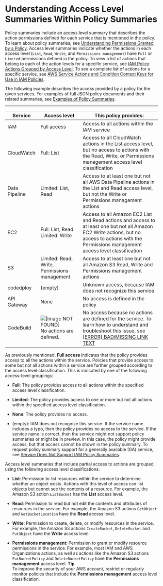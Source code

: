 # Understanding Access Level Summaries Within Policy Summaries<a name="access_policies_understand-policy-summary-access-level-summaries"></a>

Policy summaries include an access level summary that describes the action permissions defined for each service that is mentioned in the policy\. To learn about policy summaries, see [Understanding Permissions Granted by a Policy](access_policies_understand.md)\. Access level summaries indicate whether the actions in each access level \(`List`, `Read`, `Write`, and `Permissions management`\) have `Full` or `Limited` permissions defined in the policy\. To view a list of actions that belong to each of the action levels for a specific service, see [IAM Policy Actions Grouped by Access Level](reference_policies_access-levels.md)\. To see a complete list of actions for a specific service, see [AWS Service Actions and Condition Context Keys for Use in IAM Policies](reference_policies_actionsconditions.md)\.

The following example describes the access provided by a policy for the given services\. For examples of full JSON policy documents and their related summaries, see [Examples of Policy Summaries](access_policies_policy-summary-examples.md)\.


****  

| Service | Access level | This policy provides: | 
| --- | --- | --- | 
| IAM | Full access | Access to all actions within the IAM service | 
| CloudWatch | Full: List | Access to all CloudWatch actions in the List access level, but no access to actions with the Read, Write, or Permissions management access level classification | 
| Data Pipeline | Limited: List, Read | Access to at least one but not all AWS Data Pipeline actions in the List and Read access level, but not the Write or Permissions management actions | 
| EC2 | Full: List, Read Limited: Write | Access to all Amazon EC2 List and Read actions and access to at least one but not all Amazon EC2 Write actions, but no access to actions with the Permissions management access level classification | 
| S3 | Limited: Read, Write, Permissions management | Access to at least one but not all Amazon S3 Read, Write and Permissions management actions | 
| codedploy | \(empty\) | Unknown access, because IAM does not recognize this service | 
| API Gateway | None | No access is defined in the policy | 
| CodeBuild | ![\[Image NOT FOUND\]](http://docs.aws.amazon.com/IAM/latest/UserGuide/images/console-alert-icon.console.png) No actions are defined\. | No access because no actions are defined for the service\. To learn how to understand and troubleshoot this issue, see [[ERROR] BAD/MISSING LINK TEXT](troubleshoot_policies.md#policy-summary-not-grant-permissions) | 

As previously mentioned, **Full access** indicates that the policy provides access to all the actions within the service\. Policies that provide access to some but not all actions within a service are further grouped according to the access level classification\. This is indicated by one of the following access\-level groupings:

+ **Full**: The policy provides access to all actions within the specified access level classification\.

+ **Limited**: The policy provides access to one or more but not all actions within the specified access level classification\.

+ **None**: The policy provides no access\.

+ \(empty\): IAM does not recognize this service\. If the service name includes a typo, then the policy provides no access to the service\. If the service name is correct, then the service might not support policy summaries or might be in preview\. In this case, the policy might provide access, but that access cannot be shown in the policy summary\. To request policy summary support for a generally available \(GA\) service, see [Service Does Not Support IAM Policy Summaries](troubleshoot_policies.md#unsupported-services-actions)\.

Access level summaries that include partial access to actions are grouped using the following access level classifications:

+ **List**: Permission to list resources within the service to determine whether an object exists\. Actions with this level of access can list objects but cannot see the contents of a resource\. For example, the Amazon S3 action `ListBucket` has the **List** access level\. 

+ **Read**: Permission to read but not edit the contents and attributes of resources in the service\. For example, the Amazon S3 actions `GetObject` and `GetBucketLocation` have the **Read** access level\.

+ **Write**: Permission to create, delete, or modify resources in the service\. For example, the Amazon S3 actions `CreateBucket`, `DeleteBucket` and `PutObject` have the **Write** access level\.

+ **Permissions management**: Permission to grant or modify resource permissions in the service\. For example, most IAM and AWS Organizations actions, as well as actions like the Amazon S3 actions `PutBucketPolicy` and `DeleteBucketPolicy` have the **Permissions management** access level\.
**Tip**  
To improve the security of your AWS account, restrict or regularly monitor policies that include the **Permissions management** access level classification\.